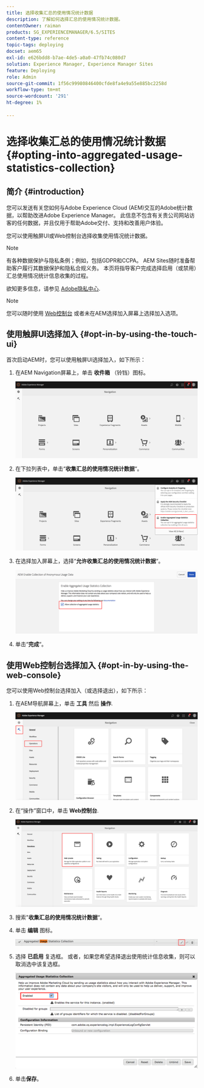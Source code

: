 ```yaml
---
title: 选择收集汇总的使用情况统计数据
description: 了解如何选择汇总的使用情况统计数据。
contentOwner: raiman
products: SG_EXPERIENCEMANAGER/6.5/SITES
content-type: reference
topic-tags: deploying
docset: aem65
exl-id: e626bdd8-b7ae-4de5-a0a0-47fb74c080d7
solution: Experience Manager, Experience Manager Sites
feature: Deploying
role: Admin
source-git-commit: 1f56c99980846400cfde8fa4e9a55e885bc2258d
workflow-type: tm+mt
source-wordcount: '291'
ht-degree: 1%

---
```


# 选择收集汇总的使用情况统计数据{#opting-into-aggregated-usage-statistics-collection}

## 简介 {#introduction}

您可以发送有关您如何与Adobe Experience Cloud (AEM)交互的Adobe统计数据，以帮助改进Adobe Experience Manager。 此信息不包含有关贵公司网站访客的任何数据，并且仅用于帮助Adobe交付、支持和改善用户体验。

您可以使用触屏UI或Web控制台选择收集使用情况统计数据。

>[!NOTE]
>
>有各种数据保护与隐私条例；例如，包括GDPR和CCPA。 AEM Sites随时准备帮助客户履行其数据保护和隐私合规义务。 本页将指导客户完成选择启用（或禁用）汇总使用情况统计信息收集的过程。
>
>欲知更多信息，请参见 [Adobe隐私中心](https://www.adobe.com/cn/privacy.html).

>[!NOTE]
>
>您可以随时使用 [Web控制台](/help/sites-deploying/opt-in-aggregated-usage-statistics.md#opt-in-by-using-the-web-console) 或者未在AEM选择加入屏幕上选择加入选项。

## 使用触屏UI选择加入 {#opt-in-by-using-the-touch-ui}

首次启动AEM时，您可以使用触屏UI选择加入，如下所示：

1. 在AEM Navigation屏幕上，单击 **收件箱** （铃铛）图标。

   ![usage_statisticsnavigationscreen](assets/usage_statisticsnavigationscreen.png)

1. 在下拉列表中，单击“**收集汇总的使用情况统计数据**“。

   ![usage_statisticsnavigationscreen2](assets/usage_statisticsnavigationscreen2.png)

1. 在选择加入屏幕上，选择“**允许收集汇总的使用情况统计数据**“。

   ![usage_statisticsopt-inscreen](assets/usage_statisticsopt-inscreen.png)

1. 单击“**完成**“。

## 使用Web控制台选择加入 {#opt-in-by-using-the-web-console}

您可以使用Web控制台选择加入（或选择退出），如下所示：

1. 在AEM导航屏幕上，单击 **工具** 然后 **操作**.

   ![usage_statisticsopssdashboard](assets/usage_statisticsopsdashboard.png)

1. 在“操作”窗口中，单击 **Web控制台**.

   ![usage_statisticswebconsole](assets/usage_statisticswebconsole.png)

1. 搜索&quot;**收集汇总的使用情况统计数据**“。
1. 单击 **编辑** 图标。

   ![usage_statisticscollectionedit](assets/usage_statisticscollectionedit.png)

1. 选择 **已启用** 复选框。 或者，如果您希望选择退出使用统计信息收集，则可以取消选中该复选框。

   ![usage_statisticsselect](assets/usage_statisticsselect.png)

1. 单击&#x200B;**保存**。
